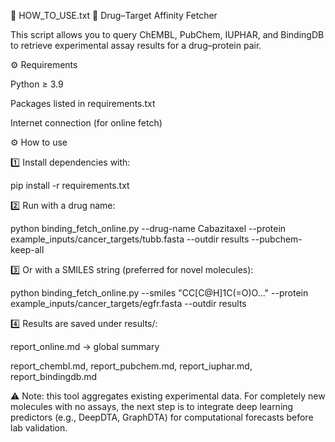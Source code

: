 📄 HOW_TO_USE.txt
🔬 Drug–Target Affinity Fetcher

This script allows you to query ChEMBL, PubChem, IUPHAR, and BindingDB to retrieve experimental assay results for a drug–protein pair.

⚙️ Requirements

Python ≥ 3.9

Packages listed in requirements.txt

Internet connection (for online fetch)

⚙️ How to use

1️⃣ Install dependencies with:

pip install -r requirements.txt


2️⃣ Run with a drug name:

python binding_fetch_online.py --drug-name Cabazitaxel --protein example_inputs/cancer_targets/tubb.fasta --outdir results --pubchem-keep-all


3️⃣ Or with a SMILES string (preferred for novel molecules):

python binding_fetch_online.py --smiles "CC[C@H]1C(=O)O..." --protein example_inputs/cancer_targets/egfr.fasta --outdir results


4️⃣ Results are saved under results/:

report_online.md → global summary

report_chembl.md, report_pubchem.md, report_iuphar.md, report_bindingdb.md

⚠️ Note: this tool aggregates existing experimental data. For completely new molecules with no assays, the next step is to integrate deep learning predictors (e.g., DeepDTA, GraphDTA) for computational forecasts before lab validation.
